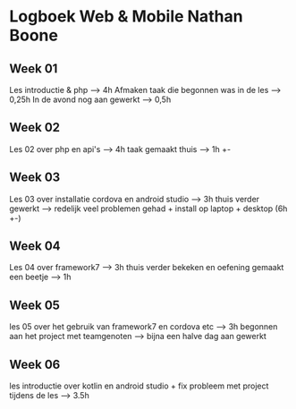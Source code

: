 # Logboek Web & Mobile Nathan Boone
## Week 01
Les introductie & php --> 4h
Afmaken taak die begonnen was in de les --> 0,25h
In de avond nog aan gewerkt --> 0,5h

## Week 02
Les 02 over php en api's --> 4h
taak gemaakt thuis --> 1h +-

## Week 03

Les 03 over installatie cordova en android studio --> 3h
thuis verder gewerkt --> redelijk veel problemen gehad + install op laptop + desktop (6h +-)

## Week 04

Les 04 over framework7 --> 3h
thuis verder bekeken en oefening gemaakt een beetje --> 1h

## Week 05

les 05 over  het gebruik van framework7 en cordova etc --> 3h
begonnen aan het project met teamgenoten --> bijna een halve dag aan gewerkt

## Week 06

les introductie over kotlin en android studio + fix probleem met project tijdens de les --> 3.5h


